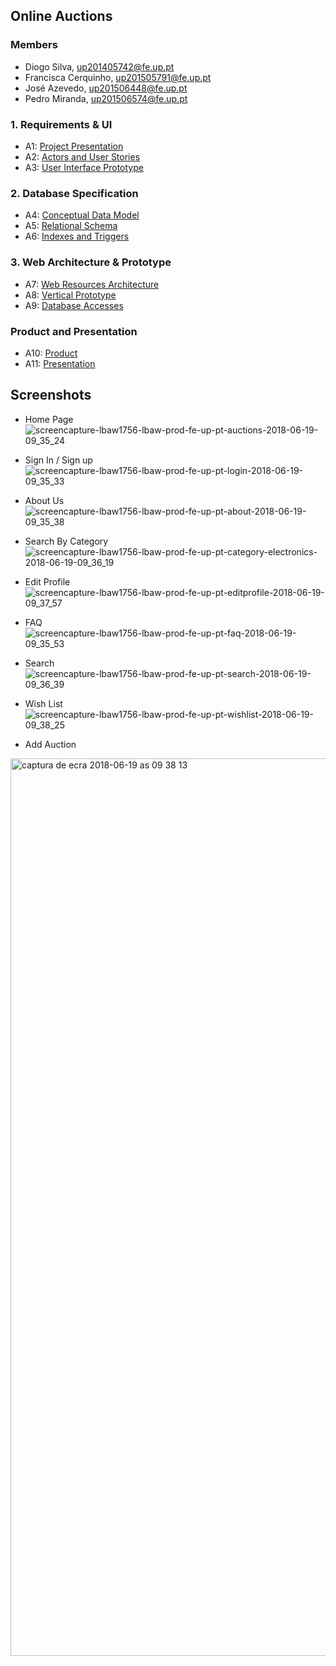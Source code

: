 ## Online Auctions

### Members 

- Diogo Silva, up201405742@fe.up.pt
- Francisca Cerquinho, up201505791@fe.up.pt
- José Azevedo, up201506448@fe.up.pt
- Pedro Miranda, up201506574@fe.up.pt

### 1. Requirements & UI 

* A1: [Project Presentation](https://github.com/FranciscaCerquinho/LBAW-56/tree/artefacts/A1)
* A2: [Actors and User Stories](https://github.com/FranciscaCerquinho/LBAW-56/tree/artefacts/A2)
* A3: [User Interface Prototype](https://github.com/FranciscaCerquinho/LBAW-56/tree/artefacts/A3)

### 2. Database Specification

* A4: [Conceptual Data Model](https://github.com/FranciscaCerquinho/LBAW-56/tree/artefacts/A4)
* A5: [Relational Schema](https://github.com/FranciscaCerquinho/LBAW-56/tree/artefacts/A5)
* A6: [Indexes and Triggers](https://github.com/FranciscaCerquinho/LBAW-56/tree/artefacts/A6)

### 3. Web Architecture & Prototype

* A7: [Web Resources Architecture](https://github.com/FranciscaCerquinho/LBAW-56/tree/artefacts/A7)
* A8: [Vertical Prototype](https://github.com/FranciscaCerquinho/LBAW-56/tree/artefacts/A8)
* A9: [Database Accesses](https://github.com/FranciscaCerquinho/LBAW-56/tree/artefacts/A9)


### Product and Presentation

* A10: [Product](https://github.com/FranciscaCerquinho/LBAW-56/tree/artefacts/A10)
* A11: [Presentation](https://github.com/FranciscaCerquinho/LBAW-56/tree/artefacts/A11)


## Screenshots

* Home Page
![screencapture-lbaw1756-lbaw-prod-fe-up-pt-auctions-2018-06-19-09_35_24](https://user-images.githubusercontent.com/22794956/41586429-a8476b98-73a4-11e8-989e-0480e161667c.png)

* Sign In / Sign up
![screencapture-lbaw1756-lbaw-prod-fe-up-pt-login-2018-06-19-09_35_33](https://user-images.githubusercontent.com/22794956/41586433-a8e6bfa4-73a4-11e8-854a-2265c14c9e43.png)

* About Us
![screencapture-lbaw1756-lbaw-prod-fe-up-pt-about-2018-06-19-09_35_38](https://user-images.githubusercontent.com/22794956/41586428-a8275cd6-73a4-11e8-8c44-ca0ca6f2e791.png)

* Search By Category
![screencapture-lbaw1756-lbaw-prod-fe-up-pt-category-electronics-2018-06-19-09_36_19](https://user-images.githubusercontent.com/22794956/41586430-a86387d8-73a4-11e8-911a-e2b315d4aa64.png)

* Edit Profile
![screencapture-lbaw1756-lbaw-prod-fe-up-pt-editprofile-2018-06-19-09_37_57](https://user-images.githubusercontent.com/22794956/41586431-a8874c7c-73a4-11e8-8088-90f70003f2e6.png)

* FAQ
![screencapture-lbaw1756-lbaw-prod-fe-up-pt-faq-2018-06-19-09_35_53](https://user-images.githubusercontent.com/22794956/41586432-a8c6530e-73a4-11e8-9272-0052a094ecd5.png)

* Search
![screencapture-lbaw1756-lbaw-prod-fe-up-pt-search-2018-06-19-09_36_39](https://user-images.githubusercontent.com/22794956/41586434-a9088b66-73a4-11e8-829a-b04a4dcb0465.png)

* Wish List
![screencapture-lbaw1756-lbaw-prod-fe-up-pt-wishlist-2018-06-19-09_38_25](https://user-images.githubusercontent.com/22794956/41586435-a92b7036-73a4-11e8-8d63-be07b9f622c3.png)

* Add Auction
<img width="1436" alt="captura de ecra 2018-06-19 as 09 38 13" src="https://user-images.githubusercontent.com/22794956/41586443-ad49f250-73a4-11e8-89c7-1930e2a929e8.png">
